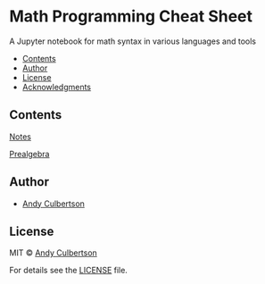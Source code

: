 # Math Programming Cheat Sheet

A Jupyter notebook for math syntax in various languages and tools

* [Contents](#contents)
* [Author](#author)
* [License](#license)
* [Acknowledgments](#acknowledgments)

<a id="contents"></a>
## Contents

[Notes](https://nbviewer.jupyter.org/github/thinkulum/math-programming-cheat-sheet/blob/master/notebooks/math-programming-cheat-sheet-notes.ipynb)

[Prealgebra](https://nbviewer.jupyter.org/github/thinkulum/math-programming-cheat-sheet/blob/master/notebooks/math-programming-cheat-sheet-prealgebra.ipynb)

<a id="author"></a>
## Author

* [Andy Culbertson](https://github.com/thinkulum)

<a id="license"></a>
## License

MIT © [Andy Culbertson](https://www.thinkulum.net/)

For details see the [LICENSE](LICENSE) file.
